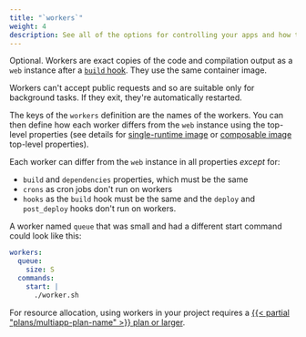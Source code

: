 ```yaml
---
title: "`workers`"
weight: 4
description: See all of the options for controlling your apps and how they're built and deployed on {{% vendor/name %}}.
---
```


Optional. Workers are exact copies of the code and compilation output as a `web` instance after a [`build` hook](/create-apps/app-reference/hooks.md).
They use the same container image.

Workers can't accept public requests and so are suitable only for background tasks.
If they exit, they're automatically restarted.

The keys of the `workers` definition are the names of the workers.
You can then define how each worker differs from the `web` instance using
the top-level properties (see details for [single-runtime image](/create-apps/app-reference/single-runtime-image.md#top-level-properties) or [composable image](/create-apps/app-reference/composable-image.md#top-level-properties) top-level properties).

Each worker can differ from the `web` instance in all properties _except_ for:

- `build` and `dependencies` properties, which must be the same
- `crons` as cron jobs don't run on workers
- `hooks` as the `build` hook must be the same
  and the `deploy` and `post_deploy` hooks don't run on workers.

A worker named `queue` that was small and had a different start command could look like this:

```yaml {configFile="app"}
workers:
  queue:
    size: S
  commands:
    start: |
      ./worker.sh
```

For resource allocation, using workers in your project requires a [{{< partial "plans/multiapp-plan-name" >}} plan or larger](https://platform.sh/pricing/).
